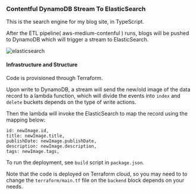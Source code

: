 ### Contentful DynamoDB Stream To ElasticSearch

This is the search engine for my blog site, in TypeScript.

After the ETL pipeline( aws-medium-contenful ) runs, blogs will be pushed to DynamoDB which will trigger a stream to ElasticSearch.

![elasticsearch](https://user-images.githubusercontent.com/29664811/145850343-840564f2-9403-499d-b044-7f7315b53512.png)

#### Infrastructure and Structure

Code is provisioned through Terraform.

Upon write to DynamoDB, a stream will send the new/old image of the data record to a lambda function, which will divide the events into `index` and `delete` buckets depends on the type of write actions.

Then the lambda will invoke the ElasticSearch to map the record using the mapping below:

```
id: newImage.id,
title: newImage.title,
publishDate: newImage.publishDate,
description: newImage.description,
tags: newImage.tags,

```

To run the deployment, see `build` script in `package.json`.

Note that the code is deployed on Terraform cloud, so you may need to to change the `terraform/main.tf` file on the `backend` block depends on your needs.

